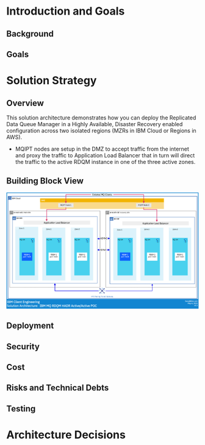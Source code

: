 

# Introduction and Goals

## Background

## Goals

# Solution Strategy

## Overview

This solution architecture demonstrates how you can deploy the Replicated Data Queue Manager in a Highly Available, Disaster Recovery enabled configuration across two isolated regions (MZRs in IBM Cloud or Regions in AWS).

- MQIPT nodes are setup in the DMZ to accept traffic from the internet and proxy the traffic to Application Load Balancer that in turn will direct the traffic to the active RDQM instance in one of the three active zones.

## Building Block View

![test](./resources/rdqm-hadr-ibmcloud.png)
## Deployment

## Security

## Cost

## Risks and Technical Debts

## Testing

# Architecture Decisions
